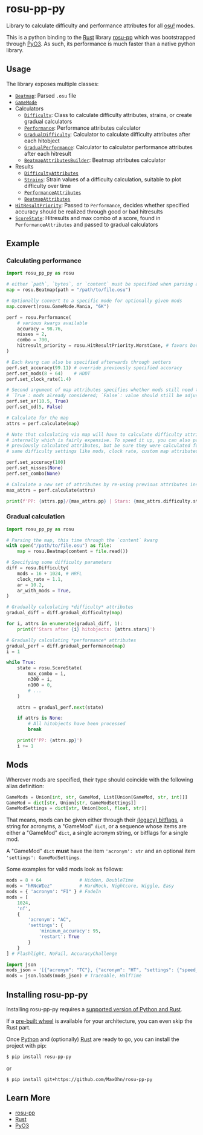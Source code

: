# rosu-pp-py

Library to calculate difficulty and performance attributes for all [osu!] modes.

This is a python binding to the [Rust] library [rosu-pp] which was bootstrapped through [PyO3].
As such, its performance is much faster than a native python library.

## Usage

The library exposes multiple classes:
- [`Beatmap`](https://github.com/MaxOhn/rosu-pp-py/blob/15470e5d75615cf58b90cae739a67794e4cca851/rosu_pp_py.pyi#L30-L108): Parsed `.osu` file
- [`GameMode`](https://github.com/MaxOhn/rosu-pp-py/blob/5c7c2f90dd904d01ec163a9a26b2efcb525db13a/rosu_pp_py.pyi#L12-L20)
- Calculators
  - [`Difficulty`](https://github.com/MaxOhn/rosu-pp-py/blob/5c7c2f90dd904d01ec163a9a26b2efcb525db13a/rosu_pp_py.pyi#L110-L274): Class to calculate difficulty attributes, strains, or create gradual calculators
  - [`Performance`](https://github.com/MaxOhn/rosu-pp-py/blob/5c7c2f90dd904d01ec163a9a26b2efcb525db13a/rosu_pp_py.pyi#L276-L506): Performance attributes calculator
  - [`GradualDifficulty`](https://github.com/MaxOhn/rosu-pp-py/blob/5c7c2f90dd904d01ec163a9a26b2efcb525db13a/rosu_pp_py.pyi#L508-L532): Calculator to calculate difficulty attributes after each hitobject
  - [`GradualPerformance`](https://github.com/MaxOhn/rosu-pp-py/blob/5c7c2f90dd904d01ec163a9a26b2efcb525db13a/rosu_pp_py.pyi#L534-L560): Calculator to calculator performance attributes after each hitresult
  - [`BeatmapAttributesBuilder`](https://github.com/MaxOhn/rosu-pp-py/blob/5c7c2f90dd904d01ec163a9a26b2efcb525db13a/rosu_pp_py.pyi#L562-L693): Beatmap attributes calculator
- Results
  - [`DifficultyAttributes`](https://github.com/MaxOhn/rosu-pp-py/blob/15470e5d75615cf58b90cae739a67794e4cca851/rosu_pp_py.pyi#L769-L1019)
  - [`Strains`](https://github.com/MaxOhn/rosu-pp-py/blob/15470e5d75615cf58b90cae739a67794e4cca851/rosu_pp_py.pyi#L1110-L1192): Strain values of a difficulty calculation, suitable to plot difficulty over time
  - [`PerformanceAttributes`](https://github.com/MaxOhn/rosu-pp-py/blob/15470e5d75615cf58b90cae739a67794e4cca851/rosu_pp_py.pyi#L1021-L1108)
  - [`BeatmapAttributes`](https://github.com/MaxOhn/rosu-pp-py/blob/15470e5d75615cf58b90cae739a67794e4cca851/rosu_pp_py.pyi#L1194-L1240)
- [`HitResultPriority`](https://github.com/MaxOhn/rosu-pp-py/blob/5c7c2f90dd904d01ec163a9a26b2efcb525db13a/rosu_pp_py.pyi#L22-L28): Passed to `Performance`, decides whether specified accuracy should be realized through good or bad hitresults
- [`ScoreState`](https://github.com/MaxOhn/rosu-pp-py/blob/5c7c2f90dd904d01ec163a9a26b2efcb525db13a/rosu_pp_py.pyi#L695-L767): Hitresults and max combo of a score, found in `PerformanceAttributes` and passed to gradual calculators

## Example

### Calculating performance

```py
import rosu_pp_py as rosu

# either `path`, `bytes`, or `content` must be specified when parsing a map
map = rosu.Beatmap(path = "/path/to/file.osu")

# Optionally convert to a specific mode for optionally given mods
map.convert(rosu.GameMode.Mania, "6K")

perf = rosu.Performance(
    # various kwargs available
    accuracy = 98.76,
    misses = 2,
    combo = 700,
    hitresult_priority = rosu.HitResultPriority.WorstCase, # favors bad hitresults
)

# Each kwarg can also be specified afterwards through setters
perf.set_accuracy(99.11) # override previously specified accuracy
perf.set_mods(8 + 64)    # HDDT
perf.set_clock_rate(1.4)

# Second argument of map attributes specifies whether mods still need to be accounted for
# `True`: mods already considered; `False`: value should still be adjusted
perf.set_ar(10.5, True)
perf.set_od(5, False)

# Calculate for the map
attrs = perf.calculate(map)

# Note that calculating via map will have to calculate difficulty attributes
# internally which is fairly expensive. To speed it up, you can also pass in
# previously calculated attributes, but be sure they were calculated for the
# same difficulty settings like mods, clock rate, custom map attributes, ...

perf.set_accuracy(100)
perf.set_misses(None)
perf.set_combo(None)

# Calculate a new set of attributes by re-using previous attributes instead of the map
max_attrs = perf.calculate(attrs)

print(f'PP: {attrs.pp}/{max_attrs.pp} | Stars: {max_attrs.difficulty.stars}')
```

### Gradual calculation

```py
import rosu_pp_py as rosu

# Parsing the map, this time through the `content` kwarg
with open("/path/to/file.osu") as file:
    map = rosu.Beatmap(content = file.read())

# Specifying some difficulty parameters
diff = rosu.Difficulty(
    mods = 16 + 1024, # HRFL
    clock_rate = 1.1,
    ar = 10.2,
    ar_with_mods = True,
)

# Gradually calculating *difficulty* attributes
gradual_diff = diff.gradual_difficulty(map)

for i, attrs in enumerate(gradual_diff, 1):
    print(f'Stars after {i} hitobjects: {attrs.stars}')

# Gradually calculating *performance* attributes
gradual_perf = diff.gradual_performance(map)
i = 1

while True:
    state = rosu.ScoreState(
        max_combo = i,
        n300 = i,
        n100 = 0,
        # ...
    )

    attrs = gradual_perf.next(state)

    if attrs is None:
        # All hitobjects have been processed
        break

    print(f'PP: {attrs.pp}')
    i += 1
```

## Mods

Wherever mods are specified, their type should coincide with the following alias definition:
```py
GameMods = Union[int, str, GameMod, List[Union[GameMod, str, int]]]
GameMod = dict[str, Union[str, GameModSettings]]
GameModSettings = dict[str, Union[bool, float, str]]
```

That means, mods can be given either through their [(legacy) bitflags](https://github.com/ppy/osu-api/wiki#reference),
a string for acronyms, a "GameMod" `dict`, or a sequence whose items are either
a "GameMod" `dict`, a single acronym string, or bitflags for a single mod.

A "GameMod" `dict` **must** have the item `'acronym': str` and an optional item `'settings': GameModSettings`.

Some examples for valid mods look as follows:

```py
mods = 8 + 64              # Hidden, DoubleTime
mods = "hRNcWIez"          # HardRock, Nightcore, Wiggle, Easy
mods = { 'acronym': "FI" } # FadeIn
mods = [
    1024,
    'nf',
    {
        'acronym': "AC",
        'settings': {
            'minimum_accuracy': 95,
            'restart': True
        }
    }
] # Flashlight, NoFail, AccuracyChallenge

import json
mods_json = '[{"acronym": "TC"}, {"acronym": "HT", "settings": {"speed_change": 0.6}}]'
mods = json.loads(mods_json) # Traceable, HalfTime
```

## Installing rosu-pp-py

Installing rosu-pp-py requires a [supported version of Python and Rust](https://github.com/PyO3/PyO3#usage).

If a [pre-built wheel](https://pypi.org/project/rosu-pp-py/#files) is available for your architecture, you can even skip the Rust part.

Once [Python] and (optionally) [Rust](https://www.rust-lang.org/learn/get-started) are ready to go, you can install the project with pip:

```sh
$ pip install rosu-pp-py
```

or

```
$ pip install git+https://github.com/MaxOhn/rosu-pp-py
```

## Learn More
- [rosu-pp]
- [Rust]
- [PyO3]

[osu!]: https://osu.ppy.sh/home
[Rust]: https://www.rust-lang.org
[rosu-pp]: https://github.com/MaxOhn/rosu-pp
[PyO3]: https://github.com/PyO3/pyo3
[Python]: https://www.python.org/downloads/